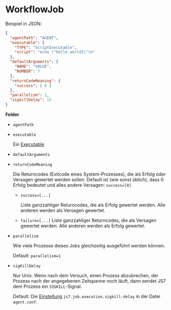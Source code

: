 # WorkflowJob

Beispiel in JSON:
```json
{
  "agentPath": "AGENT",
  "executable": {
    "TYPE": "ScriptExecutable",
    "script": "echo \"hello world1\"\n"
  },
  "defaultArguments": {
    "NAME": "VALUE",
    "NUMBER": 7
  },
  "returnCodeMeaning": {
    "success": [ 0 ]
  },
  "parallelism": 1,
  "sigkillDelay": 15
}
```
**Felder**
* `agentPath`
* `executable`

  Ein [Executable](Executable.md)

* `defaultArguments`

* `returnCodeMeaning`

  Die Returncodes (Exitcode eines System-Prozesses),
  die als Erfolg oder Versagen gewertet werden sollen.
  Default ist (wie sonst üblich), dass 0 Erfolg bedeutet und alles andere Versagen:
  `success=[0]`

  * `success=[...]`

    Liste ganzzahliger Returncodes, die als Erfolg gewertet werden.
    Alle anderen werden als Versagen gewertet.

  * `failure=[...]`
    Liste ganzzahliger Returncodes, die als Versagen gewertet werden.
    Alle anderen werden als Erfolg gewertet.

* `parallelism`

  Wie viele Prozesse dieses Jobs gleichzeitig ausgeführt werden können.

  Default: `parallelism=1`

* `sigKillDelay`

  Nur Unix.
  Wenn nach dem Versuch, einen Prozess abzubrechen,
  der Prozess nach der angegebenen Zeitspanne noch läuft,
  dann sendet JS7 dem Prozess ein `SIGKILL`-Signal.

  Default: Die [Einstellung](../../settings.md) `js7.job.execution.sigkill-delay`
  in der Datei `agent.conf`.
